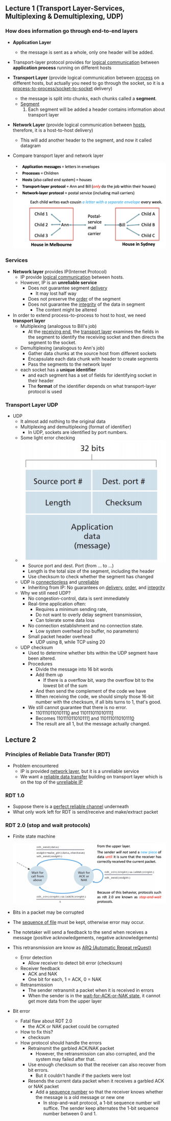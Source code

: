 ## Lecture 1 (Transport Layer-Services, Multiplexing & Demultiplexing, UDP)

### How does information go through end-to-end layers

- **Application Layer**

  - the message is sent as a whole, only one header will be added.

- Transport-layer protocol provides for <u>logical communication</u> between **application process** running on different hosts

- **Transport Layer** (provide logical communication between <u>process</u> on different hosts, but actually you need to go through the socket, so it is a <u>process-to-process/socket-to-socket</u> delivery)

  - the message is split into chunks, each chunks called a **segment**.
  - <u>Segment</u>
    1. Each segment will be added a header contains information about transport layer

- **Network Layer** (provide logical communication between <u>hosts</u>, therefore, it is a host-to-host delivery)

  - This will add another header to the segment, and now it called datagram

- Compare transport layer and network layer

  ![image-20190319211133616](assets/image-20190319211133616.png)

### Services

- **Network layer** provides IP(Internet Protocol)
  - IP provide <u>logical communication</u> between hosts.
  - However, IP is an **unreliable service**
    - Does not guarantee segment <u>delivery</u>
      - It may lost half way
    - Does not preserve the <u>order</u> of the segment
    - Does not guarantee the <u>integrity</u> of the data in segment
      - The content might be altered
- In order to extend process-to-process to host to host, we need **transport layer**
  - Multiplexing (analogous to  Bill's job)
    - At the <u>receiving end</u>, the <u>transport layer</u> examines the fields in the segment to identify the receiving socket and then directs the segment to the socket.
  - Demultiplexing (analogous to Ann's job)
    - Gather data chunks at the source host from different sockets
    - Encapsulate each data chunk with header to create segments
    - Pass the segments to the network layer
  - each socket has a **unique identifier** 
    - and each segment has a set of fields for identifying socket in their header
    - The **format** of the identifier depends on what transport-layer protocol is used

### Transport Layer UDP 

- UDP
  - It almost add nothing to the original data
  - Multiplexing and demultiplexing (format of identifier)
    - In UDP, sockets are identified by port numbers.
  - Some light error checking
  - ![image-20190319215655007](assets/image-20190319215655007.png)
    - Source port and dest. Port (from … to ...)
    - Length is the total size of the segment, including the header
    - Use checksum to check whether the segment has changed
  - UDP is <u>connectionless</u> and <u>unreliable</u>
    - Inheriting from IP: No guarantees on <u>delivery</u>, <u>order</u>, and <u>integrity</u>
  - Why we still need UDP?
    - No congestion-control, data is sent immediately
    - Real-time application often:
      - Requires a minimum sending rate,
      - Do not want to overly delay segment transmission,
      - Can tolerate some data loss
    - No connection establishment and no connection state.
      - Low system overhead (no buffer, no parameters)
    - Small packet header overhead
      - UDP using 8, while TCP using 20
  - UDP checksum
    - Used to determine whether bits within the UDP segment have been altered.
    - Procedures
      - Divide the message into 16 bit words
      - Add them up
        - If there is a overflow bit, warp the overflow bit to the lowest bit of the sum
      - And then send the complement of the code we have
      - When receiving the code, we should simply those 16-bit number with the checksum, if all bits turns to 1, that's good.
    - We still cannot guarantee that there is no error.
      - 110111011010111<u>0</u> and 110111011010111<u>1</u>
      - Becomes 110111011010111<u>1</u> and 110111011010111<u>0</u>
      - The result are all 1, but the message actually changed.



## Lecture 2

### Principles of Reliable Data Transfer (RDT)

- Problem encountered
  - IP is provided <u>network layer</u>, but it is a unreliable service
  - We want a <u>reliable data transfer</u> building on transport layer which is on the top of the <u>unreliable IP</u>

### RDT 1.0

- Suppose there is a <u>perfect reliable channel</u> underneath
- What only work left for RDT is send/receive and make/extract packet

### RDT 2.0 (stop and wait protocols) 

- Finite state machine

  ![image-20190326232321041](assets/image-20190326232321041.png)

- Bits in a packet may be corrupted
- The <u>sequence of file</u> must be kept, otherwise error may occur.
- The notetaker will send a feedback to the send when receives a message (positive acknowledgements, negative acknowledgements)
- This retransmission are know as <u>ARQ (Automatic Repeat reQuest)</u>
  - Error detection
    - Allow receiver to detect bit error (checksum)
  - Receiver feedback
    - ACK and NAK
    - One bit for each, 1 = ACK, 0 = NAK
  - Retransmission
    - The sender retransmit a packet when it is received in errors
    - When the sender is in the <u>wait-for-ACK-or-NAK state</u>, it cannot get more data from the upper layer
- Bit error
  - Fatal flaw about RDT 2.0
    -  the ACK or NAK packet could be corrupted
  - How to fix this?
    - checksum
  - How protocol should handle the errors
    - Retrainsmit the garbled ACK/NAK packet
      - However, the retransmission can also corrupted, and  the system may failed after that.
    - Use enough checksum so that the receiver can also recover from bit errors.
      - But it couldn't handle if the packets were lost
    - Resends the current data packet when it receives a garbled ACK or NAK packet
      - Add a <u>sequence number</u> so that the receiver knows whether the message is a old message or new one
        - In stop-and-wait protocol, a 1-bit sequence number will suffice. The sender keep alternates the 1-bit sequence number between 0 and 1.

